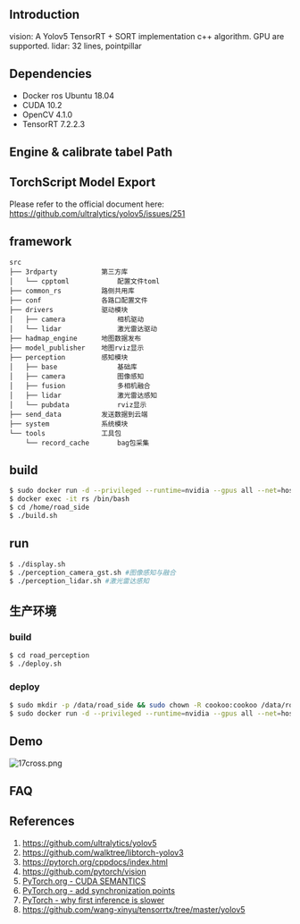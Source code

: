 ## Introduction

vision: A Yolov5 TensorRT + SORT implementation c++ algorithm.  GPU are supported.
lidar: 32 lines, pointpillar

## Dependencies

- Docker ros Ubuntu 18.04
- CUDA 10.2
- OpenCV 4.1.0
- TensorRT 7.2.2.3

## Engine & calibrate tabel Path



## TorchScript Model Export

Please refer to the official document here: https://github.com/ultralytics/yolov5/issues/251


## framework
```
src
├── 3rdparty           第三方库
│   └── cpptoml            配置文件toml
├── common_rs          路侧共用库
├── conf               各路口配置文件
├── drivers            驱动模块
│   ├── camera             相机驱动
│   └── lidar              激光雷达驱动
├── hadmap_engine      地图数据发布
├── model_publisher    地图rviz显示
├── perception         感知模块
│   ├── base               基础库
│   ├── camera             图像感知
│   ├── fusion             多相机融合
│   ├── lidar              激光雷达感知
│   └── pubdata            rviz显示
├── send_data          发送数据到云端
├── system             系统模块
└── tools              工具包
    └── record_cache       bag包采集
```

## build

```bash
$ sudo docker run -d --privileged --runtime=nvidia --gpus all --net=host -v /home/road_side:/home/road_side --name rs mogohub.tencentcloudcr.com/ai-qa/x86-ai-road-perception:210616
$ docker exec -it rs /bin/bash
$ cd /home/road_side
$ ./build.sh
```

## run

```bash
$ ./display.sh
$ ./perception_camera_gst.sh #图像感知与融合
$ ./perception_lidar.sh #激光雷达感知
```

## 生产环境
### build
```bash
$ cd road_perception
$ ./deploy.sh
```

### deploy
```bash
$ sudo mkdir -p /data/road_side && sudo chown -R cookoo:cookoo /data/road_side && mv /tmp/conf_*.zip /data/road_side && cd /data/road_side && unzip *.zip
$ sudo docker run -d --privileged --runtime=nvidia --gpus all --net=host --restart=always -v /data/autocar:/data/autocar -v /data/road_side/conf:/autocar-code/install/share/conf --name rs_default mogohub.tencentcloudcr.com/autocar/road:220209
```

## Demo

![17cross.png](weights/17cross.png)



## FAQ


## References

1. https://github.com/ultralytics/yolov5
2. https://github.com/walktree/libtorch-yolov3
3. https://pytorch.org/cppdocs/index.html
4. https://github.com/pytorch/vision
5. [PyTorch.org - CUDA SEMANTICS](https://pytorch.org/docs/stable/notes/cuda.html)
6. [PyTorch.org - add synchronization points](https://discuss.pytorch.org/t/why-is-the-const-time-with-fp32-and-fp16-almost-the-same-in-libtorchs-forward/45792/5)
7. [PyTorch - why first inference is slower](https://github.com/pytorch/pytorch/issues/2694)
8. https://github.com/wang-xinyu/tensorrtx/tree/master/yolov5

